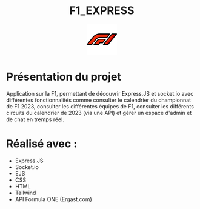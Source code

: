<!-- PROJECT LOGO -->
<h1 align="center">F1_EXPRESS</h1>
<div align="center">
  <img src="public/assets/f1.png" alt="Logo" width="80" height="80">
</div>


<!-- Présentation du projet -->
# Présentation du projet

Application sur la F1, permettant de découvrir Express.JS et socket.io avec différentes fonctionnalités comme consulter le calendrier du championnat de F1 2023, consulter les différentes équipes de F1, consulter les différents circuits du calendrier de 2023 (via une API) et gérer un espace d'admin et de chat en tremps réel.


<!-- Réalisé -->
# Réalisé avec :

* Express.JS
* Socket.io
* EJS
* CSS
* HTML
* Tailwind
* API Formula ONE (Ergast.com)
